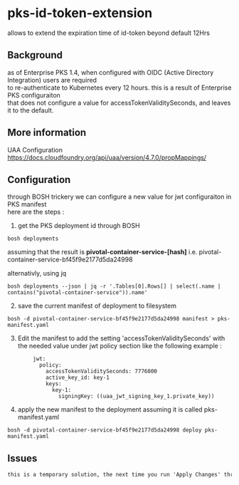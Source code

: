 # pks-id-token-extension
allows to extend the expiration time of id-token beyond default 12Hrs

## Background
as of Enterprise PKS 1.4, when configured with OIDC (Active Directory Integration) users are required \
to re-authenticate to Kubernetes every 12 hours. this is a result of Enterprise PKS configuraiton \
that does not configure a value for accessTokenValiditySeconds, and leaves it to the default.

## More information
UAA Configuration https://docs.cloudfoundry.org/api/uaa/version/4.7.0/propMappings/

## Configuration
through BOSH trickery we can configure a new value for jwt configuraiton in PKS manifest \
here are the steps :

1. get the PKS deployment id through BOSH
```
bosh deployments
```
assuming that the result is <b>pivotal-container-service-[hash]</b> i.e. pivotal-container-service-bf45f9e2177d5da24998

alternativly, using jq 
```
bosh deployments --json | jq -r '.Tables[0].Rows[] | select(.name | contains("pivotal-container-service")).name'
```

2. save the current manifest of deployment to filesystem
```
bosh -d pivotal-container-service-bf45f9e2177d5da24998 manifest > pks-manifest.yaml
```

3. Edit the manifest to add the setting 'accessTokenValiditySeconds' with the needed value under jwt policy section
like the following example :
```
        jwt:
          policy:
            accessTokenValiditySeconds: 7776000
            active_key_id: key-1
            keys:
              key-1:
                signingKey: ((uaa_jwt_signing_key_1.private_key))
```

4. apply the new manifest to the deployment
assuming it is called pks-manifest.yaml
```
bosh -d pivotal-container-service-bf45f9e2177d5da24998 deploy pks-manifest.yaml
```

## Issues
```diff
this is a temporary solution, the next time you run 'Apply Changes' through Ops Manager it will be overriden with the default manifest.
```
